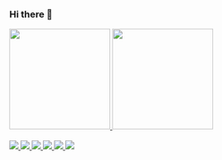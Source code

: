 ### Hi there 👋



 <a href="https://github.com/m4j7">
  <img height="180em" src="https://github-readme-stats.vercel.app/api?username=m4j7&show_icons=true&theme=dracula&include_all_commits=true&count_private=true"/>
  <img height="180em" src="https://github-readme-stats.vercel.app/api/top-langs/?username=m4j7&layout=compact&langs_count=7&theme=dracula"/>

  
  <div style="display: inline_block"><br>
  <img src="https://cdn.jsdelivr.net/gh/devicons/devicon/icons/c/c-plain.svg" />
  <img src="https://cdn.jsdelivr.net/gh/devicons/devicon/icons/css3/css3-plain.svg" />
  <img src="https://cdn.jsdelivr.net/gh/devicons/devicon/icons/java/java-original.svg" />
  <img src="https://cdn.jsdelivr.net/gh/devicons/devicon/icons/csharp/csharp-plain.svg" />
  <img src="https://cdn.jsdelivr.net/gh/devicons/devicon/icons/angularjs/angularjs-plain.svg" />
  <img src="https://cdn.jsdelivr.net/gh/devicons/devicon/icons/javascript/javascript-plain.svg" />
          
  
  <div>


